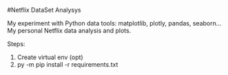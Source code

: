 #Netflix DataSet Analysys

My experiment with Python data tools:
matplotlib, plotly, pandas, seaborn...<br>
My personal Netflix data analysis and plots.

Steps:
1) Create virtual env (opt)
2) py -m pip install -r requirements.txt
